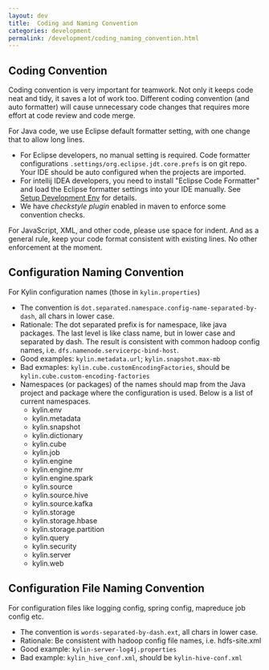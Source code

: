 ```yaml
---
layout: dev
title:  Coding and Naming Convention
categories: development
permalink: /development/coding_naming_convention.html
---
```


## Coding Convention

Coding convention is very important for teamwork. Not only it keeps code neat and tidy, it saves a lot of work too. Different coding convention (and auto formatter) will cause unnecessary code changes that requires more effort at code review and code merge.

For Java code, we use Eclipse default formatter setting, with one change that to allow long lines.

- For Eclipse developers, no manual setting is required. Code formatter configurations `.settings/org.eclipse.jdt.core.prefs` is on git repo. Your IDE should be auto configured when the projects are imported.
- For intellij IDEA developers, you need to install "Eclipse Code Formatter" and load the Eclipse formatter settings into your IDE manually. See [Setup Development Env](dev_env.html) for details.
- We have *checkstyle plugin* enabled in maven to enforce some convention checks.

For JavaScript, XML, and other code, please use space for indent. And as a general rule, keep your code format consistent with existing lines. No other enforcement at the moment.



## Configuration Naming Convention

For Kylin configuration names (those in `kylin.properties`)

- The convention is `dot.separated.namespace.config-name-separated-by-dash`, all chars in lower case.
- Rationale: The dot separated prefix is for namespace, like java packages. The last level is like class name, but in lower case and separated by dash. The result is consistent with common hadoop config names, i.e. `dfs.namenode.servicerpc-bind-host`.
- Good examples: `kylin.metadata.url`; `kylin.snapshot.max-mb`
- Bad exmaples: `kylin.cube.customEncodingFactories`, should be `kylin.cube.custom-encoding-factories`
- Namespaces (or packages) of the names should map from the Java project and package where the configuration is used. Below is a list of current namespaces.
  - kylin.env
  - kylin.metadata
  - kylin.snapshot
  - kylin.dictionary
  - kylin.cube
  - kylin.job
  - kylin.engine
  - kylin.engine.mr
  - kylin.engine.spark
  - kylin.source
  - kylin.source.hive
  - kylin.source.kafka
  - kylin.storage
  - kylin.storage.hbase
  - kylin.storage.partition
  - kylin.query
  - kylin.security
  - kylin.server
  - kylin.web



## Configuration File Naming Convention

For configuration files like logging config, spring config, mapreduce job config etc.

- The convention is `words-separated-by-dash.ext`, all chars in lower case.
- Rationale: Be consistent with hadoop config file names, i.e. hdfs-site.xml
- Good example: `kylin-server-log4j.properties`
- Bad example: `kylin_hive_conf.xml`, should be `kylin-hive-conf.xml`


